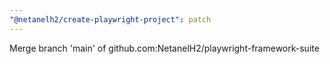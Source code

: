 ```yaml
---
"@netanelh2/create-playwright-project": patch
---
```


Merge branch 'main' of github.com:NetanelH2/playwright-framework-suite
